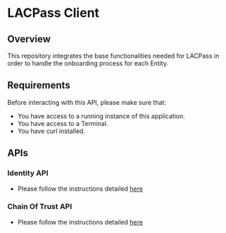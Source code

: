 # LACPass Client

## Overview

This repository integrates the base functionalities needed for LACPass in order to handle the onboarding process for each Entity.

## Requirements

Before interacting with this API, please make sure that:
* You have access to a running instance of this application.
* You have access to a Terminal.
* You have curl installed.

## APIs

### Identity API

* Please follow the instructions detailed [here](https://github.com/lacchain/LACPass-identity/blob/master/docs/API-Guide.md)

### Chain Of Trust API

* Please follow the instructions detailed [here](https://github.com/lacchain/LACPass-chain-of-trust/blob/master/docs/api/Manager-Guide.md)

